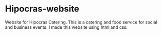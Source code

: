 # Hipocras-website
Website for Hipocras Catering. This is a catering and food service for social and business events.
I made this website using html and css.
